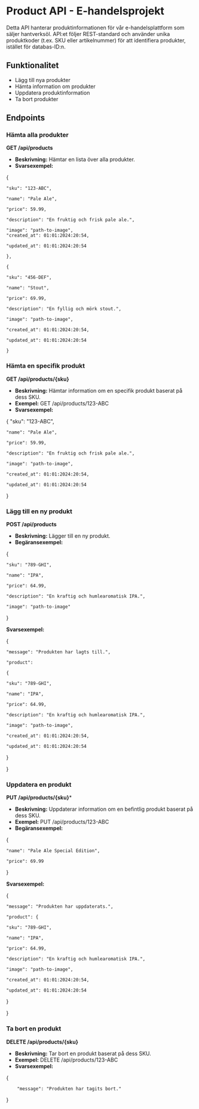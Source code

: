 # Product API - E-handelsprojekt  

Detta API hanterar produktinformationen för vår e-handelsplattform som säljer hantverksöl. API:et följer REST-standard och använder unika produktkoder (t.ex. SKU eller artikelnummer) för att identifiera produkter, istället för databas-ID:n.  

## Funktionalitet  
- Lägg till nya produkter  
- Hämta information om produkter  
- Uppdatera produktinformation  
- Ta bort produkter  

## Endpoints  

### Hämta alla produkter  
**GET /api/products**  
- **Beskrivning:** Hämtar en lista över alla produkter.  
- **Svarsexempel:**

{

    "sku": "123-ABC",
  
    "name": "Pale Ale",
   
    "price": 59.99,
  
    "description": "En fruktig och frisk pale ale.",
  
    "image": "path-to-image",
    "created_at": 01:01:2024:20:54,
  
    "updated_at": 01:01:2024:20:54
  
    },
    
    {
    
    "sku": "456-DEF",
    
    "name": "Stout",
    
    "price": 69.99,
    
    "description": "En fyllig och mörk stout.",
    
    "image": "path-to-image",
    
    "created_at": 01:01:2024:20:54,
    
    "updated_at": 01:01:2024:20:54
    
    }

### Hämta en specifik produkt
**GET /api/products/{sku}**
- **Beskrivning:** Hämtar information om en specifik produkt baserat på dess SKU.
- **Exempel:** GET /api/products/123-ABC
- **Svarsexempel:**

{
    "sku": "123-ABC",
    
    "name": "Pale Ale",
    
    "price": 59.99,
    
    "description": "En fruktig och frisk pale ale.",
    
    "image": "path-to-image",
    
    "created_at": 01:01:2024:20:54,
    
    "updated_at": 01:01:2024:20:54
    
}

### Lägg till en ny produkt
**POST /api/products**
- **Beskrivning:** Lägger till en ny produkt.
- **Begäransexempel:**

{

    "sku": "789-GHI",
    
    "name": "IPA", 
    
    "price": 64.99,
    
    "description": "En kraftig och humlearomatisk IPA.",
    
    "image": "path-to-image"
    
}

**Svarsexempel:**

{

    "message": "Produkten har lagts till.",
    
    "product": 
    
    {
    
    "sku": "789-GHI",
    
    "name": "IPA", 
    
    "price": 64.99,
    
    "description": "En kraftig och humlearomatisk IPA.",
    
    "image": "path-to-image",
    
    "created_at": 01:01:2024:20:54,
    
    "updated_at": 01:01:2024:20:54
    
  }
  
}

### Uppdatera en produkt
**PUT /api/products/{sku}***
- **Beskrivning:** Uppdaterar information om en befintlig produkt baserat på dess SKU.
- **Exempel:** PUT /api/products/123-ABC
- **Begäransexempel:**

{

    "name": "Pale Ale Special Edition",
    
    "price": 69.99
    
}

**Svarsexempel:**

{

    "message": "Produkten har uppdaterats.",
    
    "product": {
    
    "sku": "789-GHI",
    
    "name": "IPA", 
    
    "price": 64.99,
    
    "description": "En kraftig och humlearomatisk IPA.",
    
    "image": "path-to-image",
    
    "created_at": 01:01:2024:20:54,
    
    "updated_at": 01:01:2024:20:54
    
  }
  
}

### Ta bort en produkt
**DELETE /api/products/{sku}**
- **Beskrivning:** Tar bort en produkt baserat på dess SKU.
- **Exempel:** DELETE /api/products/123-ABC
- **Svarsexempel:**

{

        "message": "Produkten har tagits bort."
        
}
